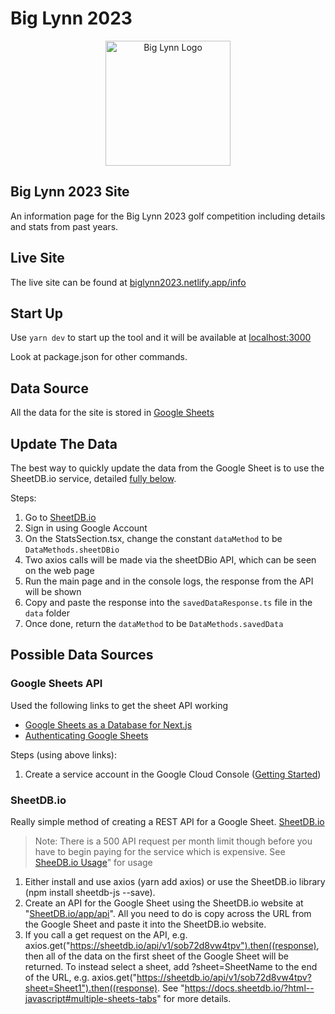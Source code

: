 # Big Lynn 2023

<p align="center">
  <img src="https://i.imgur.com/OhMP4b0.png" alt="Big Lynn Logo" width="200"></img>
</p>

## Big Lynn 2023 Site

An information page for the Big Lynn 2023 golf competition including details and stats from past years.

## Live Site

The live site can be found at [biglynn2023.netlify.app/info](https://biglynn2023.netlify.app/info)

## Start Up

Use `yarn dev` to start up the tool and it will be available at [localhost:3000](http://localhost:3000/)

Look at package.json for other commands.

## Data Source

All the data for the site is stored in [Google Sheets](https://docs.google.com/spreadsheets/d/13vUKIiVuYGmoSFvf2TNKi9lLDjgg3-fvDbC9E1GvHuo/edit#gid=0)

## Update The Data

The best way to quickly update the data from the Google Sheet is to use the SheetDB.io service, detailed [fully below](#sheetdbio).

Steps:

1. Go to [SheetDB.io](https://sheetdb.io/)
2. Sign in using Google Account
3. On the StatsSection.tsx, change the constant `dataMethod` to be `DataMethods.sheetDBio`
4. Two axios calls will be made via the sheetDBio API, which can be seen on the web page
5. Run the main page and in the console logs, the response from the API will be shown
6. Copy and paste the response into the `savedDataResponse.ts` file in the `data` folder
7. Once done, return the `dataMethod` to be `DataMethods.savedData`

## Possible Data Sources

### Google Sheets API

Used the following links to get the sheet API working

- [Google Sheets as a Database for Next.js](https://www.andredevries.dev/posts/google-sheets-database-nextjs)
- [Authenticating Google Sheets](https://theoephraim.github.io/node-google-spreadsheet/#/getting-started/authentication)

Steps (using above links):

1. Create a service account in the Google Cloud Console ([Getting Started](https://theoephraim.github.io/node-google-spreadsheet/#/getting-started/authentication?id=service-account))

### SheetDB.io

Really simple method of creating a REST API for a Google Sheet. [SheetDB.io](https://sheetdb.io/)

> Note: There is a 500 API request per month limit though before you have to begin paying for the service which is expensive. See [SheeDB.io Usage](https://sheetdb.io/app/statistics/usage)" for usage

1. Either install and use axios (yarn add axios) or use the SheetDB.io library (npm install sheetdb-js --save).
2. Create an API for the Google Sheet using the SheetDB.io website at "[SheetDB.io/app/api](https://sheetdb.io/app/api)". All you need to do is copy across the URL from the Google Sheet and paste it into the SheetDB.io website.
3. If you call a get request on the API, e.g. axios.get("https://sheetdb.io/api/v1/sob72d8vw4tpv").then((response), then all of the data on the first sheet of the Google Sheet will be returned. To instead select a sheet, add ?sheet=SheetName to the end of the URL, e.g. axios.get("https://sheetdb.io/api/v1/sob72d8vw4tpv?sheet=Sheet1").then((response). See "https://docs.sheetdb.io/?html--javascript#multiple-sheets-tabs" for more details.

